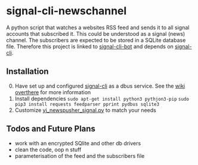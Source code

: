 # signal-cli-newschannel
A python script that watches a websites RSS feed and sends it to all signal accounts that subscribed it.
This could be understood as a signal (news) channel. 
The subscribers are expected to be stored in a SQLite database file. Therefore this project is linked to [signal-cli-bot](https://github.com/yjeanrenaud/signal-cli-bot) and depends on [signal-cli](https://github.com/AsamK/signal-cli).

## Installation
0. Have set up and configured [signal-cli](https://github.com/AsamK/signal-cli) as a dbus service. See the [wiki overthere](https://github.com/AsamK/signal-cli/wiki) for more information
1. Install dependencies
`sudo apt-get install python3 pythjon3-pip`
`sudo pip3 install requests feedparser pprint pydbus sqlite3`
2. Customize [yj_newspusher_signal.py](yj_newspusher_signal.py) to match your needs

## Todos and Future Plans
* work with an encrypted SQlite and other db drivers
* clean the code, oop n stuff
* parameterisation of the feed and the subscribers file
